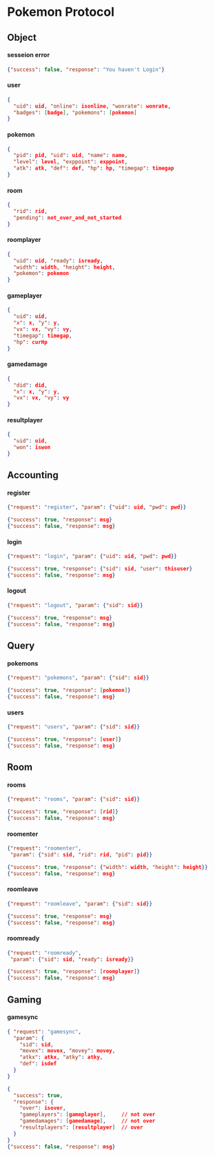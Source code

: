 # Pokemon Protocol

## Object

#### sesseion error

``` json
{"success": false, "response": "You haven't Login"}
```

#### user

``` json
{
  "uid": uid, "online": isonline, "wonrate": wonrate,
  "badges": [badge], "pokemons": [pokemon]
}
```

#### pokemon

``` json
{
  "pid": pid, "uid": uid, "name": name,
  "level": level, "exppoint": exppoint,
  "atk": atk, "def": def, "hp": hp, "timegap": timegap
}
```

#### room

``` json
{
  "rid": rid,
  "pending": not_over_and_not_started
}
```

#### roomplayer

``` json
{
  "uid": uid, "ready": isready,
  "width": width, "height": height,
  "pokemon": pokemon
}
```

#### gameplayer

``` json
{
  "uid": uid,
  "x": x, "y": y,
  "vx": vx, "vy": vy,
  "timegap": timegap,
  "hp": curHp
}
```

#### gamedamage

``` json
{
  "did": did,
  "x": x, "y": y,
  "vx": vx, "vy": vy
}
```

#### resultplayer

``` json
{
  "uid": uid,
  "won": iswon
}
```

## Accounting

#### register

``` json
{"request": "register", "param": {"uid": uid, "pwd": pwd}}

{"success": true, "response": msg}
{"success": false, "response": msg}
```

#### login

``` json
{"request": "login", "param": {"uid": uid, "pwd": pwd}}

{"success": true, "response": {"sid": sid, "user": thisuser}
{"success": false, "response": msg}
```

#### logout

``` json
{"request": "logout", "param": {"sid": sid}}

{"success": true, "response": msg}
{"success": false, "response": msg}
```

## Query

#### pokemons

``` json
{"request": "pokemons", "param": {"sid": sid}}

{"success": true, "response": [pokemon]}
{"success": false, "response": msg}
```

#### users

``` json
{"request": "users", "param": {"sid": sid}}

{"success": true, "response": [user]}
{"success": false, "response": msg}
```

## Room

#### rooms

``` json
{"request": "rooms", "param": {"sid": sid}}

{"success": true, "response": [rid]}
{"success": false, "response": msg}
```

#### roomenter

``` json
{"request": "roomenter",
 "param": {"sid": sid, "rid": rid, "pid": pid}}

{"success": true, "response": {"width": width, "height": height}}
{"success": false, "response": msg}
```

#### roomleave

``` json
{"request": "roomleave", "param": {"sid": sid}}

{"success": true, "response": msg}
{"success": false, "response": msg}
```

#### roomready

``` json
{"request": "roomready",
 "param": {"sid": sid, "ready": isready}}

{"success": true, "response": [roomplayer]}
{"success": false, "response": msg}
```

## Gaming

#### gamesync

``` json
{ "request": "gamesync",
  "param": {
    "sid": sid,
    "movex": movex, "movey": movey,
    "atkx": atkx, "atky": atky,
    "def": isdef
  }
}

{
  "success": true,
  "response": {
    "over": isover,
    "gameplayers": [gameplayer],     // not over
    "gamedamages": [gamedamage],     // not over
    "resultplayers": [resultplayer]  // over
  }
}
{"success": false, "response": msg}
```
